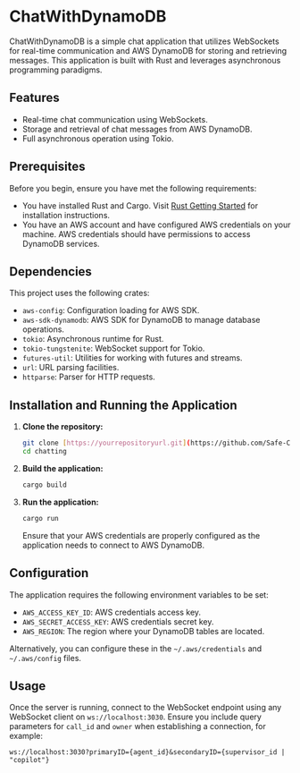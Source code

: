 # ChatWithDynamoDB

ChatWithDynamoDB is a simple chat application that utilizes WebSockets for real-time communication and AWS DynamoDB for storing and retrieving messages. This application is built with Rust and leverages asynchronous programming paradigms.

## Features

- Real-time chat communication using WebSockets.
- Storage and retrieval of chat messages from AWS DynamoDB.
- Full asynchronous operation using Tokio.

## Prerequisites

Before you begin, ensure you have met the following requirements:
- You have installed Rust and Cargo. Visit [Rust Getting Started](https://www.rust-lang.org/learn/get-started) for installation instructions.
- You have an AWS account and have configured AWS credentials on your machine. AWS credentials should have permissions to access DynamoDB services.

## Dependencies

This project uses the following crates:
- `aws-config`: Configuration loading for AWS SDK. 
- `aws-sdk-dynamodb`: AWS SDK for DynamoDB to manage database operations.
- `tokio`: Asynchronous runtime for Rust.
- `tokio-tungstenite`: WebSocket support for Tokio.
- `futures-util`: Utilities for working with futures and streams.
- `url`: URL parsing facilities.
- `httparse`: Parser for HTTP requests.

## Installation and Running the Application

1. **Clone the repository:**
   ```bash
   git clone [https://yourrepositoryurl.git](https://github.com/Safe-Corp-Jiva/chatting.git)
   cd chatting
   ```

2. **Build the application:**
   ```bash
   cargo build
   ```

3. **Run the application:**
   ```bash
   cargo run
   ```

   Ensure that your AWS credentials are properly configured as the application needs to connect to AWS DynamoDB.

## Configuration

The application requires the following environment variables to be set:
- `AWS_ACCESS_KEY_ID`: AWS credentials access key.
- `AWS_SECRET_ACCESS_KEY`: AWS credentials secret key.
- `AWS_REGION`: The region where your DynamoDB tables are located.

Alternatively, you can configure these in the `~/.aws/credentials` and `~/.aws/config` files.

## Usage

Once the server is running, connect to the WebSocket endpoint using any WebSocket client on `ws://localhost:3030`. Ensure you include query parameters for `call_id` and `owner` when establishing a connection, for example:
```
ws://localhost:3030?primaryID={agent_id}&secondaryID={supervisor_id | "copilot"}
```

